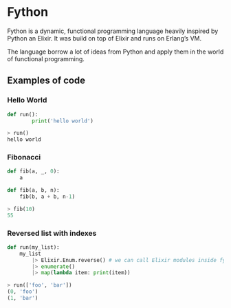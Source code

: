 # Fython

Fython is a dynamic, functional programming language heavily inspired by Python an Elixir. It was build on top of Elixir and runs on Erlang’s VM.

The language borrow a lot of ideas from Python and apply them in the world of functional programming. 

## Examples of code

### Hello World

```python
def run():
		print('hello world')

> run()
hello world
```

### Fibonacci

```python
def fib(a, _, 0):
    a

def fib(a, b, n):
    fib(b, a + b, n-1)

> fib(10)
55
```

### Reversed list with indexes

```python
def run(my_list):
    my_list
        |> Elixir.Enum.reverse() # we can call Elixir modules inside fython
        |> enumerate()
        |> map(lambda item: print(item))

> run(['foo', 'bar'])
(0, 'foo')
(1, 'bar')
```